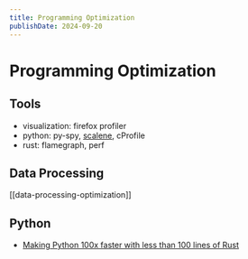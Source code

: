 ```yaml
---
title: Programming Optimization
publishDate: 2024-09-20
---
```


# Programming Optimization

## Tools

- visualization: firefox profiler
- python: py-spy, [scalene](https://github.com/plasma-umass/scalene), cProfile
- rust: flamegraph, perf

## Data Processing

[[data-processing-optimization]]

## Python

- [Making Python 100x faster with less than 100 lines of Rust](https://ohadravid.github.io/posts/2023-03-rusty-python/)
